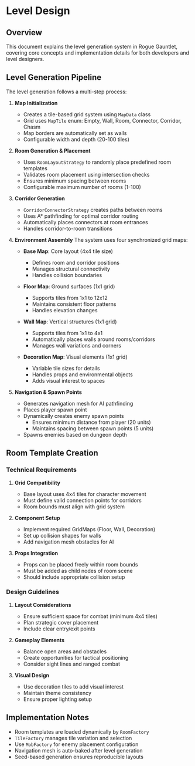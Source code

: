 # Level Design

## Overview

This document explains the level generation system in Rogue Gauntlet, covering core concepts and implementation details for both developers and level designers.

## Level Generation Pipeline

The level generation follows a multi-step process:

1. **Map Initialization**

   - Creates a tile-based grid system using `MapData` class
   - Grid uses `MapTile` enum: Empty, Wall, Room, Connector, Corridor, Chasm
   - Map borders are automatically set as walls
   - Configurable width and depth (20-100 tiles)

2. **Room Generation & Placement**

   - Uses `RoomLayoutStrategy` to randomly place predefined room templates
   - Validates room placement using intersection checks
   - Ensures minimum spacing between rooms
   - Configurable maximum number of rooms (1-100)

3. **Corridor Generation**

   - `CorridorConnectorStrategy` creates paths between rooms
   - Uses A\* pathfinding for optimal corridor routing
   - Automatically places connectors at room entrances
   - Handles corridor-to-room transitions

4. **Environment Assembly**
   The system uses four synchronized grid maps:

   - **Base Map**: Core layout (4x4 tile size)

     - Defines room and corridor positions
     - Manages structural connectivity
     - Handles collision boundaries

   - **Floor Map**: Ground surfaces (1x1 grid)

     - Supports tiles from 1x1 to 12x12
     - Maintains consistent floor patterns
     - Handles elevation changes

   - **Wall Map**: Vertical structures (1x1 grid)

     - Supports tiles from 1x1 to 4x1
     - Automatically places walls around rooms/corridors
     - Manages wall variations and corners

   - **Decoration Map**: Visual elements (1x1 grid)
     - Variable tile sizes for details
     - Handles props and environmental objects
     - Adds visual interest to spaces

5. **Navigation & Spawn Points**
   - Generates navigation mesh for AI pathfinding
   - Places player spawn point
   - Dynamically creates enemy spawn points
     - Ensures minimum distance from player (20 units)
     - Maintains spacing between spawn points (5 units)
   - Spawns enemies based on dungeon depth

## Room Template Creation

### Technical Requirements

1. **Grid Compatibility**

   - Base layout uses 4x4 tiles for character movement
   - Must define valid connection points for corridors
   - Room bounds must align with grid system

2. **Component Setup**

   - Implement required GridMaps (Floor, Wall, Decoration)
   - Set up collision shapes for walls
   - Add navigation mesh obstacles for AI

3. **Props Integration**
   - Props can be placed freely within room bounds
   - Must be added as child nodes of room scene
   - Should include appropriate collision setup

### Design Guidelines

1. **Layout Considerations**

   - Ensure sufficient space for combat (minimum 4x4 tiles)
   - Plan strategic cover placement
   - Include clear entry/exit points

2. **Gameplay Elements**

   - Balance open areas and obstacles
   - Create opportunities for tactical positioning
   - Consider sight lines and ranged combat

3. **Visual Design**
   - Use decoration tiles to add visual interest
   - Maintain theme consistency
   - Ensure proper lighting setup

## Implementation Notes

- Room templates are loaded dynamically by `RoomFactory`
- `TileFactory` manages tile variation and selection
- Use `MobFactory` for enemy placement configuration
- Navigation mesh is auto-baked after level generation
- Seed-based generation ensures reproducible layouts
